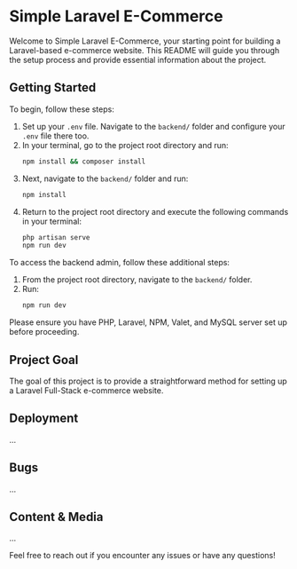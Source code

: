 # Simple Laravel E-Commerce

Welcome to Simple Laravel E-Commerce, your starting point for building a Laravel-based e-commerce website. This README will guide you through the setup process and provide essential information about the project.

## Getting Started

To begin, follow these steps:

1. Set up your `.env` file. Navigate to the `backend/` folder and configure your `.env` file there too.
2. In your terminal, go to the project root directory and run:
    ```bash
    npm install && composer install
    ```
3. Next, navigate to the `backend/` folder and run:
    ```bash
    npm install
    ```
4. Return to the project root directory and execute the following commands in your terminal:
    ```bash
    php artisan serve
    npm run dev
    ```

To access the backend admin, follow these additional steps:

1. From the project root directory, navigate to the `backend/` folder.
2. Run:
    ```bash
    npm run dev
    ```

Please ensure you have PHP, Laravel, NPM, Valet, and MySQL server set up before proceeding.

## Project Goal

The goal of this project is to provide a straightforward method for setting up a Laravel Full-Stack e-commerce website.

## Deployment

...

## Bugs

...

## Content & Media

...

Feel free to reach out if you encounter any issues or have any questions!